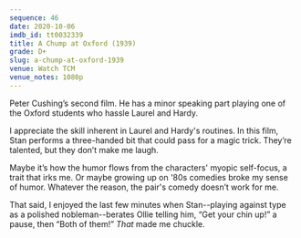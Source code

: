 ```yaml
---
sequence: 46
date: 2020-10-06
imdb_id: tt0032339
title: A Chump at Oxford (1939)
grade: D+
slug: a-chump-at-oxford-1939
venue: Watch TCM
venue_notes: 1080p
---
```


Peter Cushing’s second film. He has a minor speaking part playing one of the Oxford students who hassle Laurel and Hardy.

<!-- end -->

I appreciate the skill inherent in Laurel and Hardy's routines. In this film, Stan performs a three-handed bit that could pass for a magic trick. They’re talented, but they don’t make me laugh.

Maybe it’s how the humor flows from the characters' myopic self-focus, a trait that irks me. Or maybe growing up on '80s comedies broke my sense of humor. Whatever the reason, the pair's comedy doesn’t work for me.

That said, I enjoyed the last few minutes when Stan--playing against type as a polished nobleman--berates Ollie telling him, “Get your chin up!” a pause, then “Both of them!” _That_ made me chuckle.